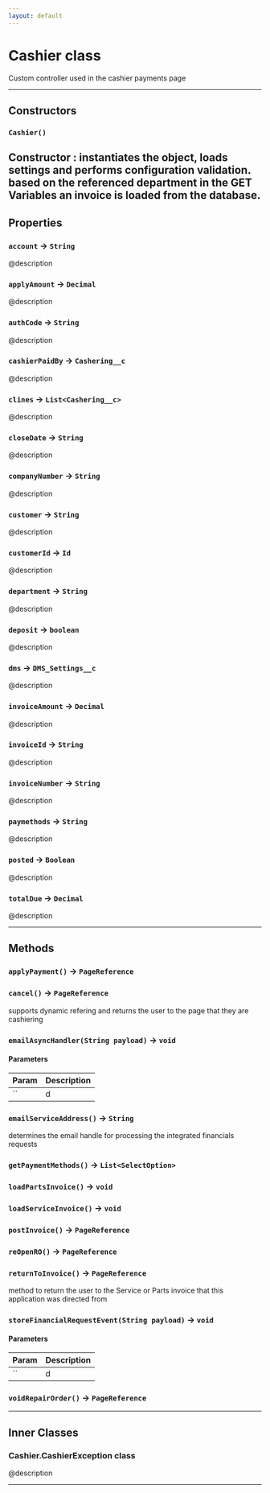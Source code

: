 ```yaml
---
layout: default
---
```

# Cashier class

Custom controller used in the cashier payments page

---
## Constructors
### `Cashier()`

 Constructor : instantiates the object, loads settings and performs configuration validation. based on the referenced department in the GET Variables an invoice is loaded from the database.
---
## Properties

### `account` → `String`

@description

### `applyAmount` → `Decimal`

@description

### `authCode` → `String`

@description

### `cashierPaidBy` → `Cashering__c`

@description

### `clines` → `List<Cashering__c>`

@description

### `closeDate` → `String`

@description

### `companyNumber` → `String`

@description

### `customer` → `String`

@description

### `customerId` → `Id`

@description

### `department` → `String`

@description

### `deposit` → `boolean`

@description

### `dms` → `DMS_Settings__c`

@description

### `invoiceAmount` → `Decimal`

@description

### `invoiceId` → `String`

@description

### `invoiceNumber` → `String`

@description

### `paymethods` → `String`

@description

### `posted` → `Boolean`

@description

### `totalDue` → `Decimal`

@description

---
## Methods
### `applyPayment()` → `PageReference`
### `cancel()` → `PageReference`

supports dynamic refering and returns the user to the page that they are cashiering

### `emailAsyncHandler(String payload)` → `void`
#### Parameters
|Param|Description|
|-----|-----------|
|`` | d |

### `emailServiceAddress()` → `String`

determines the email handle for processing the integrated financials requests

### `getPaymentMethods()` → `List<SelectOption>`
### `loadPartsInvoice()` → `void`
### `loadServiceInvoice()` → `void`
### `postInvoice()` → `PageReference`
### `reOpenRO()` → `PageReference`
### `returnToInvoice()` → `PageReference`

method to return the user to the Service or Parts invoice that this application was directed from

### `storeFinancialRequestEvent(String payload)` → `void`
#### Parameters
|Param|Description|
|-----|-----------|
|`` | d |

### `voidRepairOrder()` → `PageReference`
---
## Inner Classes

### Cashier.CashierException class

@description

---
